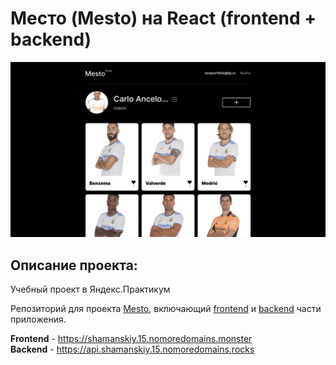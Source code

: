 # Место (Mesto) на React (frontend + backend)

![Скриншот](mesto.png)

## Описание проекта:

Учебный проект в Яндекс.Практикум

Репозиторий для проекта [Mesto](https://github.com/DenisShamanskiy/mesto), включающий [frontend](https://github.com/DenisShamanskiy/react-mesto-auth) и [backend](https://github.com/DenisShamanskiy/express-mesto) части приложения.

**Frontend** - https://shamanskiy.15.nomoredomains.monster  
**Backend** - https://api.shamanskiy.15.nomoredomains.rocks
